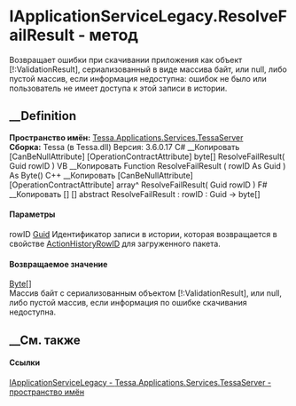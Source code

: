 # IApplicationServiceLegacy.ResolveFailResult - метод
Возвращает ошибки при скачивании приложения как объект [!:ValidationResult],
сериализованный в виде массива байт, или null, либо пустой массив, если
информация недоступна: ошибок не было или пользователь не имеет доступа к этой
записи в истории.
## __Definition
 **Пространство имён:**
[Tessa.Applications.Services.TessaServer](N_Tessa_Applications_Services_TessaServer.htm)  
 **Сборка:** Tessa (в Tessa.dll) Версия: 3.6.0.17
C# __Копировать
    [CanBeNullAttribute]
    [OperationContractAttribute]
    byte[] ResolveFailResult(
    	Guid rowID
    )
VB __Копировать
    <CanBeNullAttribute>
    <OperationContractAttribute>
    Function ResolveFailResult ( 
    	rowID As Guid
    ) As Byte()
C++ __Копировать
    [CanBeNullAttribute]
    [OperationContractAttribute]
    array<unsigned char>^ ResolveFailResult(
    	Guid rowID
    )
F# __Копировать
     [<CanBeNullAttribute>]
    [<OperationContractAttribute>]
    abstract ResolveFailResult : 
            rowID : Guid -> byte[] 
#### Параметры
rowID [Guid](https://learn.microsoft.com/dotnet/api/system.guid)
    Идентификатор записи в истории, которая возвращается в свойстве [ActionHistoryRowID](P_Tessa_Applications_Package_ApplicationPackage_ActionHistoryRowID.htm) для загруженного пакета.
#### Возвращаемое значение
[Byte](https://learn.microsoft.com/dotnet/api/system.byte)[]  
Массив байт с сериализованным объектом [!:ValidationResult], или null, либо
пустой массив, если информация по ошибке скачивания недоступна.
## __См. также
#### Ссылки
[IApplicationServiceLegacy -
](T_Tessa_Applications_Services_TessaServer_IApplicationServiceLegacy.htm)
[Tessa.Applications.Services.TessaServer - пространство
имён](N_Tessa_Applications_Services_TessaServer.htm)
